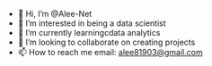 - 👋 Hi, I’m @Alee-Net
- 👀 I’m interested in being a data scientist
- 🌱 I’m currently learningcdata analytics
- 💞️ I’m looking to collaborate on creating projects
- 📫 How to reach me email: alee81903@gmail.com 

<!---
Alee-Net/Alee-Net is a ✨ special ✨ repository because its `README.md` (this file) appears on your GitHub profile.
You can click the Preview link to take a look at your changes.
--->
